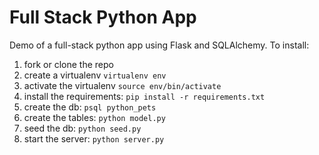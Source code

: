 # Full Stack Python App

Demo of a full-stack python app using Flask and SQLAlchemy. To install: 

1. fork or clone the repo
2. create a virtualenv `virtualenv env`
3. activate the virtualenv `source env/bin/activate`
4. install the requirements: `pip install -r requirements.txt`
5. create the db: `psql python_pets`
6. create the tables: `python model.py`
7. seed the db: `python seed.py`
8. start the server: `python server.py`

